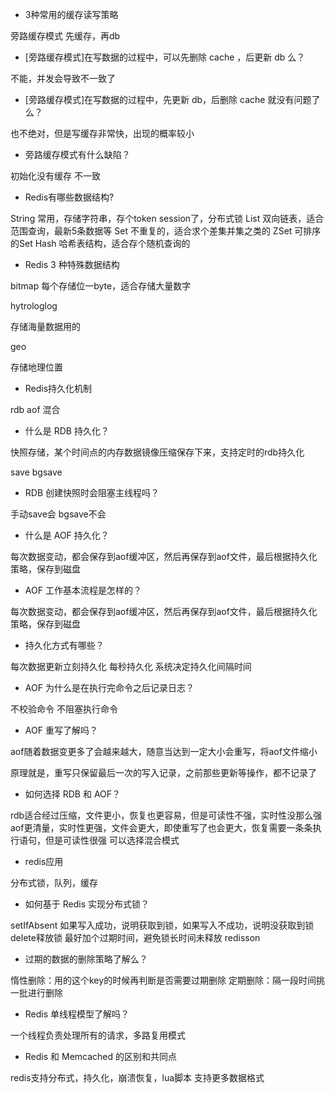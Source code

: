 - 3种常用的缓存读写策略

旁路缓存模式 先缓存，再db



- [旁路缓存模式]在写数据的过程中，可以先删除 cache ，后更新 db 么？

不能，并发会导致不一致了

- [旁路缓存模式]在写数据的过程中，先更新 db，后删除 cache 就没有问题了么？

也不绝对，但是写缓存非常快，出现的概率较小

- 旁路缓存模式有什么缺陷？

初始化没有缓存
不一致

- Redis有哪些数据结构?

String 常用，存储字符串，存个token session了，分布式锁
List 双向链表，适合范围查询，最新5条数据等
Set 不重复的，适合求个差集并集之类的
ZSet 可排序的Set
Hash 哈希表结构，适合存个随机查询的

- Redis 3 种特殊数据结构

bitmap
每个存储位一byte，适合存储大量数字

hytrologlog

存储海量数据用的

geo

存储地理位置

- Redis持久化机制

rdb
aof
混合

- 什么是 RDB 持久化？

快照存储，某个时间点的内存数据镜像压缩保存下来，支持定时的rdb持久化

save bgsave

- RDB 创建快照时会阻塞主线程吗？

手动save会
bgsave不会

- 什么是 AOF 持久化？

每次数据变动，都会保存到aof缓冲区，然后再保存到aof文件，最后根据持久化策略，保存到磁盘

- AOF 工作基本流程是怎样的？

每次数据变动，都会保存到aof缓冲区，然后再保存到aof文件，最后根据持久化策略，保存到磁盘

- 持久化方式有哪些？

每次数据更新立刻持久化
每秒持久化
系统决定持久化间隔时间

- AOF 为什么是在执行完命令之后记录日志？

不校验命令
不阻塞执行命令


- AOF 重写了解吗？

aof随着数据变更多了会越来越大，随意当达到一定大小会重写，将aof文件缩小

原理就是，重写只保留最后一次的写入记录，之前那些更新等操作，都不记录了

- 如何选择 RDB 和 AOF？

rdb适合经过压缩，文件更小，恢复也更容易，但是可读性不强，实时性没那么强
aof更清量，实时性更强，文件会更大，即使重写了也会更大，恢复需要一条条执行语句，但是可读性很强
可以选择混合模式

- redis应用

分布式锁，队列，缓存

- 如何基于 Redis 实现分布式锁？

setIfAbsent 如果写入成功，说明获取到锁，如果写入不成功，说明没获取到锁
delete释放锁
最好加个过期时间，避免锁长时间未释放
redisson

- 过期的数据的删除策略了解么？

惰性删除：用的这个key的时候再判断是否需要过期删除
定期删除：隔一段时间挑一批进行删除

- Redis 单线程模型了解吗？

一个线程负责处理所有的请求，多路复用模式

- Redis 和 Memcached 的区别和共同点

redis支持分布式，持久化，崩溃恢复，lua脚本
支持更多数据格式